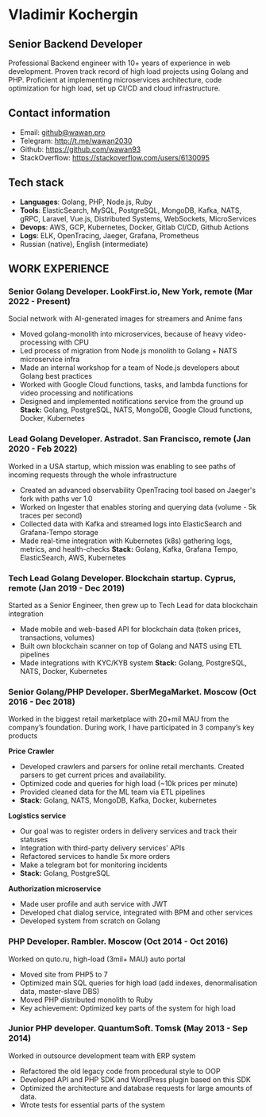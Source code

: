 # Vladimir Kochergin
## Senior Backend Developer

Professional Backend engineer with 10+ years of experience in web development. Proven track record of high load projects using Golang and PHP. Proficient at implementing microservices architecture, code optimization for high load, set up CI/CD and cloud infrastructure.

## Contact information

* Email: github@wawan.pro
* Telegram: http://t.me/wawan2030
* Github: https://github.com/wawan93
* StackOverflow: https://stackoverflow.com/users/6130095

## Tech stack

- **Languages**: Golang, PHP, Node.js, Ruby
- **Tools**: ElasticSearch, MySQL, PostgreSQL, MongoDB, Kafka, NATS, gRPC, Laravel, Vue.js, Distributed Systems, WebSockets, MicroServices
- **Devops**: AWS, GCP, Kubernetes, Docker, Gitlab CI/CD, Github Actions
- **Logs**: ELK, OpenTracing, Jaeger, Grafana, Prometheus
- Russian (native), English (intermediate)

## WORK EXPERIENCE

### Senior Golang Developer. LookFirst.io, New York, remote (Mar 2022 - Present)
Social network with AI-generated images for streamers and Anime fans
- Moved golang-monolith into microservices, because of heavy video-processing with CPU
- Led process of migration from Node.js monolith to Golang + NATS microservice infra
- Made an internal workshop for a team of Node.js developers about Golang best practices
- Worked with Google Cloud functions, tasks, and lambda functions for video processing and notifications
- Designed and implemented notifications service from the ground up
**Stack:** Golang, PostgreSQL, NATS, MongoDB, Google Cloud functions, Docker, Kubernetes

### Lead Golang Developer. Astradot. San Francisco, remote (Jan 2020 - Feb 2022)
Worked in a USA startup, which mission was enabling to see paths of incoming requests through the whole infrastructure
- Created an advanced observability OpenTracing tool based on Jaeger's fork with paths ver 1.0
- Worked on Ingester that enables storing and querying data (volume - 5k traces per second)
- Collected data with Kafka and streamed logs into ElasticSearch and Grafana-Tempo storage
- Made real-time integration with Kubernetes (k8s) gathering logs, metrics, and health-checks
**Stack:** Golang, Kafka, Grafana Tempo, ElasticSearch, AWS, Kubernetes

### Tech Lead Golang Developer. Blockchain startup. Cyprus, remote (Jan 2019 - Dec 2019)
Started as a Senior Engineer, then grew up to Tech Lead for data blockchain integration
- Made mobile and web-based API for blockchain data (token prices, transactions, volumes)
- Built own blockchain scanner on top of Golang and NATS using ETL pipelines
- Made integrations with KYC/KYB system
**Stack:** Golang, PostgreSQL, NATS, Docker, Kubernetes

### Senior Golang/PHP Developer. SberMegaMarket. Moscow (Oct 2016 - Dec 2018)
Worked in the biggest retail marketplace with 20+mil MAU from the company’s foundation. During work, I have participated in 3 company’s key products

**Price Crawler**
- Developed crawlers and parsers for online retail merchants. Created parsers to get current prices and availability.
- Optimized code and queries for high load (~10k prices per minute)
- Provided cleaned data for the ML team via ETL pipelines
- **Stack:** Golang, NATS, MongoDB, Kafka, Docker, kubernetes

**Logistics service**
- Our goal was to register orders in delivery services and track their statuses
- Integration with third-party delivery services' APIs
- Refactored services to handle 5x more orders
- Make a telegram bot for monitoring incidents
- **Stack:** Golang, PostgreSQL

**Authorization microservice**
- Made user profile and auth service with JWT
- Developed chat dialog service, integrated with BPM and other services
- Developed system from scratch on Golang

### PHP Developer. Rambler. Moscow (Oct 2014 - Oct 2016)
Worked on quto.ru, high-load (3mil+ MAU) auto portal
- Moved site from PHP5 to 7
- Optimized main SQL queries for high load (add indexes, denormalisation data, master-slave DBS)
- Moved PHP distributed monolith to Ruby
- Key achievement: Optimized key parts of the system for high load

### Junior PHP developer. QuantumSoft. Tomsk (May 2013 - Sep 2014)
Worked in outsource development team with ERP system
- Refactored the old legacy code from procedural style to OOP
- Developed API and PHP SDK and WordPress plugin based on this SDK
- Optimized the architecture and database requests for large amounts of data.
- Wrote tests for essential parts of the system
